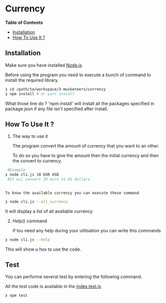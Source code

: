 # Currency 
<!-- START doctoc generated TOC please keep comment here to allow auto update -->
<!-- DON'T EDIT THIS SECTION, INSTEAD RE-RUN doctoc TO UPDATE -->
**Table of Contents**

- [Installation](#-Installation)
- [How To Use It ?](#%E2%80%8D-How-To-Use-It-?)


<!-- END doctoc generated TOC please keep comment here to allow auto update -->

## Installation

Make sure you have installed [Node.js](https://nodejs.org/en/download/)

Before using the program you need to execute a bunch of command to install the required library.

```sh
❯ cd /path/to/workspace/3-musketeers/currency
❯ npm install # or yarn install

```

What those line do ?
'npm install' will install all the packages specified in package.json if any file isn't specified after install.

## How To Use It ?

1. The way to use it

	The program convert the amount of currency that you want to an other.
	
	To do so you have to give the amount then the initial currency and then the convert to currency.
```sh
 #Example
❯ node cli.js 10 EUR USD
 #It wil convert 10 euro to US dollars
 
```

	To know the available currency you can execute these command
	
	
```sh
❯ node cli.js --all_currency

```

It will display a list of all available currency

2. Help() command 

	If tou need any help during your utilisation you can write this commands
	
```sh
❯ node cli.js --help

```
This will show u hox to use the code.


## Test
You can performe several test by entering the following command.


All the test code is available in the [index.test.js](/currency/index.test.js)
```sh
❯ npm test

```